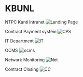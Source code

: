 # KBUNL
NTPC Kanti Intranet
![Landing Page](https://github.com/vinodkotiya/KBUNL/blob/master/screenshot1.png)

Contract Payment system
![CPS](https://github.com/vinodkotiya/KBUNL/blob/master/screenshot2.png)

IT Department
![IT](https://github.com/vinodkotiya/KBUNL/blob/master/screenshot6.png)

OCMS
![ocms](https://github.com/vinodkotiya/KBUNL/blob/master/screenshot3.png)

Network Monitoring
![Net](https://github.com/vinodkotiya/KBUNL/blob/master/screenshot4.png)

Contract Closing
![CC](https://github.com/vinodkotiya/KBUNL/blob/master/screenshot5.png)
